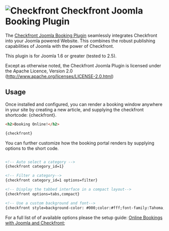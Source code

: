 ![Checkfront](https://media.checkfront.com/images/brand/Checkfront-Logo-Tag-60.png)
Checkfront Joomla Booking Plugin
==========================

The [Checkfront Joomla Booking Plugin](http://www.checkfront.com/joomla/) seamlessly 
integrates Checkfront into your Joomla powered Website.  This combines the robust publishing capabilities
of Joomla with the power of Checkfront.

This plugin is for Joomla 1.6 or greater (tested to 2.5).  

Except as otherwise noted, the Checkfront Joomla Plugin is licensed under the Apache Licence, Version 2.0
(http://www.apache.org/licenses/LICENSE-2.0.html)

Usage
-----

Once installed and configured, you can render a booking window anywhere in your site by creating a new article, and 
supplying the checkfront shortcode: {checkfront}. 

```html
<h2>Booking Online!</h2>

{checkfront}
```

You can further customize how the booking portal renders by supplying options to the short code.

```html

<!-- Auto select a category -->
{checkfront category_id=1}

<!-- Filter a category-->
{checkfront category_id=1 options=filter}

<!-- Display the tabbed interface in a compact layout-->
{checkfront options=tabs,compact}

<!-- Use a custom background and font-->
{checkfront style=background-color: #000;color:#fff;font-family:Tahoma; width:800}
```
For a full list of of available options please the setup guide: [Online Bookings with Joomla and Checkfront](http://www.checkfront.com/joomla/);

